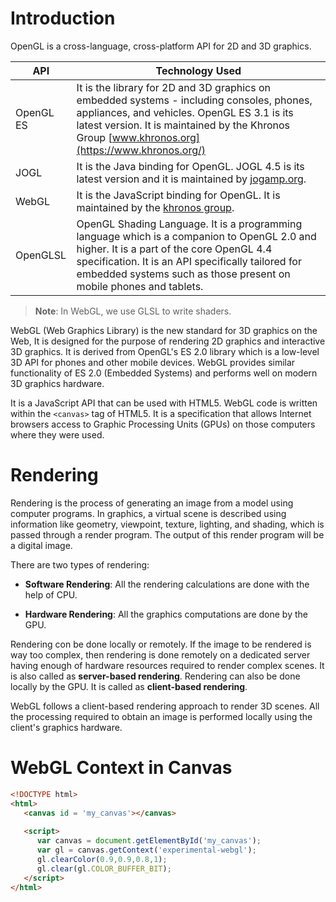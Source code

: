 # Introduction

OpenGL is a cross-language, cross-platform API for 2D and 3D graphics.

|**API**|**Technology Used**|
|-|-|
|OpenGL ES|It is the library for 2D and 3D graphics on embedded systems - including consoles, phones, appliances, and vehicles. OpenGL ES 3.1 is its latest version. It is maintained by the Khronos Group [www.khronos.org](https://www.khronos.org/)|
|JOGL|It is the Java binding for OpenGL. JOGL 4.5 is its latest version and it is maintained by [jogamp.org](https://jogamp.org/).|
|WebGL|It is the JavaScript binding for OpenGL. It is maintained by the [khronos group](https://www.khronos.org/).|
|OpenGLSL|OpenGL Shading Language. It is a programming language which is a companion to OpenGL 2.0 and higher. It is a part of the core OpenGL 4.4 specification. It is an API specifically tailored for embedded systems such as those present on mobile phones and tablets.|

> **Note**: In WebGL, we use GLSL to write shaders.

WebGL (Web Graphics Library) is the new standard for 3D graphics on the Web, It is designed for the purpose of rendering 2D graphics and interactive 3D graphics. It is derived from OpenGL's ES 2.0 library which is a low-level 3D API for phones and other mobile devices. WebGL provides similar functionality of ES 2.0 (Embedded Systems) and performs well on modern 3D graphics hardware.

It is a JavaScript API that can be used with HTML5. WebGL code is written within the `<canvas>` tag of HTML5. It is a specification that allows Internet browsers access to Graphic Processing Units (GPUs) on those computers where they were used.

# Rendering

Rendering is the process of generating an image from a model using computer programs. In graphics, a virtual scene is described using information like geometry, viewpoint, texture, lighting, and shading, which is passed through a render program. The output of this render program will be a digital image.

There are two types of rendering:

- **Software Rendering**: All the rendering calculations are done with the help of CPU.

- **Hardware Rendering**: All the graphics computations are done by the GPU.

Rendering con be done locally or remotely. If the image to be rendered is way too complex, then rendering is done remotely on a dedicated server having enough of hardware resources required to render complex scenes. It is also called as **server-based rendering**. Rendering can also be done locally by the GPU. It is called as **client-based rendering**.

WebGL follows a client-based rendering approach to render 3D scenes. All the processing required to obtain an image is performed locally using the client's graphics hardware.

# WebGL Context in Canvas

```html
<!DOCTYPE html>
<html>
   <canvas id = 'my_canvas'></canvas>
	
   <script>
      var canvas = document.getElementById('my_canvas');
      var gl = canvas.getContext('experimental-webgl');
      gl.clearColor(0.9,0.9,0.8,1);
      gl.clear(gl.COLOR_BUFFER_BIT);
   </script>
</html>

```

























